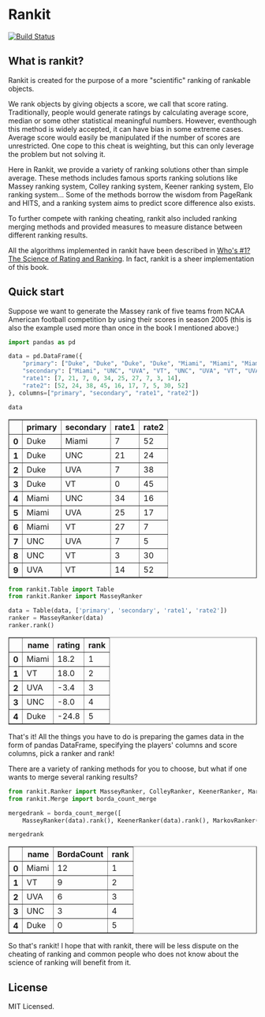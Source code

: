 
# Rankit

[![Build Status](https://travis-ci.org/wattlebird/ranking.svg?branch=master)](https://travis-ci.org/wattlebird/ranking)

## What is rankit?

Rankit is created for the purpose of a more "scientific" ranking of rankable objects.

We rank objects by giving objects a score, we call that score rating. Traditionally, people would generate ratings by calculating average score, median or some other statistical meaningful numbers. However, eventhough this method is widely accepted, it can have bias in some extreme cases. Average score would easily be manipulated if the number of scores are unrestricted. One cope to this cheat is weighting, but this can only leverage the problem but not solving it.

Here in Rankit, we provide a variety of ranking solutions other than simple average. These methods includes famous sports ranking solutions like Massey ranking system, Colley ranking system, Keener ranking system, Elo ranking system... Some of the methods borrow the wisdom from PageRank and HITS, and a ranking system aims to predict score difference also exists.

To further compete with ranking cheating, rankit also included ranking merging methods and provided measures to measure distance between different ranking results.

All the algorithms implemented in rankit have been described in [Who's \#1? The Science of Rating and Ranking](http://www.amazon.com/Whos-1-Science-Rating-Ranking/dp/0691154228/ref=sr_1_1?s=books&ie=UTF8&qid=1454383363&sr=1-1&keywords=who%27s+1+the+science+of+rating+and+ranking). In fact, rankit is a sheer implementation of this book.

## Quick start

Suppose we want to generate the Massey rank of five teams from NCAA American football competition by using their scores in season 2005 (this is also the example used more than once in the book I mentioned above:)


```python
import pandas as pd

data = pd.DataFrame({
    "primary": ["Duke", "Duke", "Duke", "Duke", "Miami", "Miami", "Miami", "UNC", "UNC", "UVA"], 
    "secondary": ["Miami", "UNC", "UVA", "VT", "UNC", "UVA", "VT", "UVA", "VT", "VT"],
    "rate1": [7, 21, 7, 0, 34, 25, 27, 7, 3, 14],
    "rate2": [52, 24, 38, 45, 16, 17, 7, 5, 30, 52]
}, columns=["primary", "secondary", "rate1", "rate2"])
```


```python
data
```




<div>
<style scoped>
    .dataframe tbody tr th:only-of-type {
        vertical-align: middle;
    }

    .dataframe tbody tr th {
        vertical-align: top;
    }

    .dataframe thead th {
        text-align: right;
    }
</style>
<table border="1" class="dataframe">
  <thead>
    <tr style="text-align: right;">
      <th></th>
      <th>primary</th>
      <th>secondary</th>
      <th>rate1</th>
      <th>rate2</th>
    </tr>
  </thead>
  <tbody>
    <tr>
      <th>0</th>
      <td>Duke</td>
      <td>Miami</td>
      <td>7</td>
      <td>52</td>
    </tr>
    <tr>
      <th>1</th>
      <td>Duke</td>
      <td>UNC</td>
      <td>21</td>
      <td>24</td>
    </tr>
    <tr>
      <th>2</th>
      <td>Duke</td>
      <td>UVA</td>
      <td>7</td>
      <td>38</td>
    </tr>
    <tr>
      <th>3</th>
      <td>Duke</td>
      <td>VT</td>
      <td>0</td>
      <td>45</td>
    </tr>
    <tr>
      <th>4</th>
      <td>Miami</td>
      <td>UNC</td>
      <td>34</td>
      <td>16</td>
    </tr>
    <tr>
      <th>5</th>
      <td>Miami</td>
      <td>UVA</td>
      <td>25</td>
      <td>17</td>
    </tr>
    <tr>
      <th>6</th>
      <td>Miami</td>
      <td>VT</td>
      <td>27</td>
      <td>7</td>
    </tr>
    <tr>
      <th>7</th>
      <td>UNC</td>
      <td>UVA</td>
      <td>7</td>
      <td>5</td>
    </tr>
    <tr>
      <th>8</th>
      <td>UNC</td>
      <td>VT</td>
      <td>3</td>
      <td>30</td>
    </tr>
    <tr>
      <th>9</th>
      <td>UVA</td>
      <td>VT</td>
      <td>14</td>
      <td>52</td>
    </tr>
  </tbody>
</table>
</div>




```python
from rankit.Table import Table
from rankit.Ranker import MasseyRanker

data = Table(data, ['primary', 'secondary', 'rate1', 'rate2'])
ranker = MasseyRanker(data)
ranker.rank()
```




<div>
<style scoped>
    .dataframe tbody tr th:only-of-type {
        vertical-align: middle;
    }

    .dataframe tbody tr th {
        vertical-align: top;
    }

    .dataframe thead th {
        text-align: right;
    }
</style>
<table border="1" class="dataframe">
  <thead>
    <tr style="text-align: right;">
      <th></th>
      <th>name</th>
      <th>rating</th>
      <th>rank</th>
    </tr>
  </thead>
  <tbody>
    <tr>
      <th>0</th>
      <td>Miami</td>
      <td>18.2</td>
      <td>1</td>
    </tr>
    <tr>
      <th>1</th>
      <td>VT</td>
      <td>18.0</td>
      <td>2</td>
    </tr>
    <tr>
      <th>2</th>
      <td>UVA</td>
      <td>-3.4</td>
      <td>3</td>
    </tr>
    <tr>
      <th>3</th>
      <td>UNC</td>
      <td>-8.0</td>
      <td>4</td>
    </tr>
    <tr>
      <th>4</th>
      <td>Duke</td>
      <td>-24.8</td>
      <td>5</td>
    </tr>
  </tbody>
</table>
</div>



That's it! All the things you have to do is preparing the games data in the form of pandas DataFrame, specifying the players' columns and score columns, pick a ranker and rank!

There are a variety of ranking methods for you to choose, but what if one wants to merge several ranking results?


```python
from rankit.Ranker import MasseyRanker, ColleyRanker, KeenerRanker, MarkovRanker
from rankit.Merge import borda_count_merge

mergedrank = borda_count_merge([
    MasseyRanker(data).rank(), KeenerRanker(data).rank(), MarkovRanker(data).rank()])
```


```python
mergedrank
```




<div>
<style scoped>
    .dataframe tbody tr th:only-of-type {
        vertical-align: middle;
    }

    .dataframe tbody tr th {
        vertical-align: top;
    }

    .dataframe thead th {
        text-align: right;
    }
</style>
<table border="1" class="dataframe">
  <thead>
    <tr style="text-align: right;">
      <th></th>
      <th>name</th>
      <th>BordaCount</th>
      <th>rank</th>
    </tr>
  </thead>
  <tbody>
    <tr>
      <th>0</th>
      <td>Miami</td>
      <td>12</td>
      <td>1</td>
    </tr>
    <tr>
      <th>1</th>
      <td>VT</td>
      <td>9</td>
      <td>2</td>
    </tr>
    <tr>
      <th>2</th>
      <td>UVA</td>
      <td>6</td>
      <td>3</td>
    </tr>
    <tr>
      <th>3</th>
      <td>UNC</td>
      <td>3</td>
      <td>4</td>
    </tr>
    <tr>
      <th>4</th>
      <td>Duke</td>
      <td>0</td>
      <td>5</td>
    </tr>
  </tbody>
</table>
</div>



So that's rankit! I hope that with rankit, there will be less dispute on the cheating of ranking and common people who does not know about the science of ranking will benefit from it.

## License

MIT Licensed.
